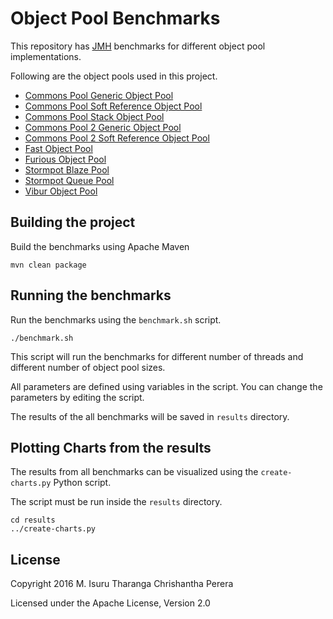 # Object Pool Benchmarks

This repository has [JMH](http://openjdk.java.net/projects/code-tools/jmh/) benchmarks for different object pool
 implementations.

Following are the object pools used in this project.

* [Commons Pool Generic Object Pool](https://commons.apache.org/proper/commons-pool/api-1.6/org/apache/commons/pool/impl/GenericObjectPool.html)
* [Commons Pool Soft Reference Object Pool](https://commons.apache.org/proper/commons-pool/api-1.6/org/apache/commons/pool/impl/SoftReferenceObjectPool.html)
* [Commons Pool Stack Object Pool](http://commons.apache.org/proper/commons-pool/api-1.6/org/apache/commons/pool/impl/StackObjectPool.html)
* [Commons Pool 2 Generic Object Pool](https://commons.apache.org/proper/commons-pool/apidocs/org/apache/commons/pool2/impl/GenericObjectPool.html)
* [Commons Pool 2 Soft Reference Object Pool](https://commons.apache.org/proper/commons-pool/apidocs/org/apache/commons/pool2/impl/SoftReferenceObjectPool.html)
* [Fast Object Pool](https://github.com/DanielYWoo/fast-object-pool)
* [Furious Object Pool](https://code.google.com/archive/p/furious-objectpool/)
* [Stormpot Blaze Pool](http://chrisvest.github.io/stormpot/)
* [Stormpot Queue Pool](http://chrisvest.github.io/stormpot/performance.html)
* [Vibur Object Pool](http://www.vibur.org/vibur-object-pool/)

## Building the project

Build the benchmarks using Apache Maven

    mvn clean package

## Running the benchmarks

Run the benchmarks using the `benchmark.sh` script.

    ./benchmark.sh

This script will run the benchmarks for different number of threads and different number of object pool sizes.

All parameters are defined using variables in the script. You can change the parameters by editing the script.

The results of the all benchmarks will be saved in `results` directory.

## Plotting Charts from the results

The results from all benchmarks can be visualized using the `create-charts.py` Python script.

The script must be run inside the `results` directory.

    cd results
    ../create-charts.py

## License

Copyright 2016 M. Isuru Tharanga Chrishantha Perera

Licensed under the Apache License, Version 2.0
